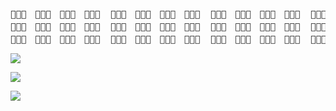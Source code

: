 <pre align="center">
🦈🦈🦈　🦈🦈🦈　🦈🦈🦈　🦈🦈🦈  🦈🦈🦈　🦈🦈🦈　🦈🦈🦈　🦈🦈🦈  🦈🦈🦈　🦈🦈🦈　🦈🦈🦈　🦈🦈🦈  🦈🦈🦈　🦈🦈🦈　🦈🦈🦈　🦈🦈🦈 
🦈🦈🦈　🦈🦈🦈　🦈🦈🦈　🦈🦈🦈  🦈🦈🦈　🦈🦈🦈　🦈🦈🦈　🦈🦈🦈  🦈🦈🦈　🦈🦈🦈　🦈🦈🦈　🦈🦈🦈  🦈🦈🦈　🦈🦈🦈　🦈🦈🦈　🦈🦈🦈 
🦈🦈🦈　🦈🦈🦈　🦈🦈🦈　🦈🦈🦈  🦈🦈🦈　🦈🦈🦈　🦈🦈🦈　🦈🦈🦈  🦈🦈🦈　🦈🦈🦈　🦈🦈🦈　🦈🦈🦈  🦈🦈🦈　🦈🦈🦈　🦈🦈🦈　🦈🦈🦈 
</pre>

<p align="left">
  <img src="https://github-readme-stats.vercel.app/api?username=babysharkhome&show_icons=true&include_all_commits=true&count_private=true&theme=radical"/>
</p>

<p align="left">
  <img src="https://github-readme-stats.vercel.app/api/top-langs/?username=babysharkhome&layout=compact&theme=radical"/>
</p>

<p align="left">
  <img src="https://github-readme-streak-stats.herokuapp.com/?user=babysharkhome&theme=radical"/>
</p>





